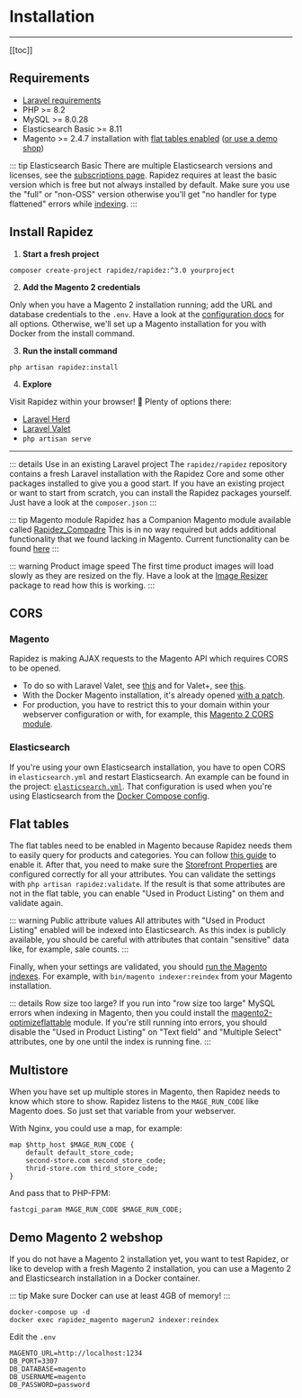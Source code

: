 # Installation

---

[[toc]]

## Requirements

- [Laravel requirements](https://laravel.com/docs/11.x/deployment#server-requirements)
- PHP >= 8.2
- MySQL >= 8.0.28
- Elasticsearch Basic >= 8.11
- Magento >= 2.4.7 installation with [flat tables enabled](#flat-tables) ([or use a demo shop](#demo-magento-2-webshop))

::: tip Elasticsearch Basic
There are multiple Elasticsearch versions and licenses, see the [subscriptions page](https://www.elastic.co/subscriptions). Rapidez requires at least the basic version which is free but not always installed by default. Make sure you use the "full" or "non-OSS" version otherwise you'll get "no handler for type flattened" errors while [indexing](indexer.md).
:::

## Install Rapidez

1. **Start a fresh project**
```
composer create-project rapidez/rapidez:^3.0 yourproject
```

2. **Add the Magento 2 credentials**

Only when you have a Magento 2 installation running; add the URL and database credentials to the `.env`. Have a look at the [configuration docs](configuration.md) for all options. Otherwise, we'll set up a Magento installation for you with Docker from the install command.

3. **Run the install command**

```
php artisan rapidez:install
```

4. **Explore**

Visit Rapidez within your browser! 🚀 Plenty of options there:

- [Laravel Herd](https://herd.laravel.com/)
- [Laravel Valet](https://laravel.com/docs/11.x/valet)
- `php artisan serve`

---

::: details Use in an existing Laravel project
The `rapidez/rapidez` repository contains a fresh Laravel installation with the Rapidez Core and some other packages installed to give you a good start. If you have an existing project or want to start from scratch, you can install the Rapidez packages yourself. Just have a look at the `composer.json`
:::

::: tip Magento module
Rapidez has a Companion Magento module available called [Rapidez_Compadre](https://github.com/rapidez/magento2-compadre)
This is in no way required but adds additional functionality that we found lacking in Magento.
Current functionality can be found [here](https://github.com/rapidez/magento2-compadre#current-functionality)
:::

::: warning Product image speed
The first time product images will load slowly as they are resized on the fly. Have a look at the [Image Resizer](https://github.com/rapidez/image-resizer) package to read how this is working.
:::

## CORS

### Magento

Rapidez is making AJAX requests to the Magento API which requires CORS to be opened.
- To do so with Laravel Valet, see [this](https://gist.github.com/poul-kg/b669a76fc27afcc31012aa0b0e34f738) and for Valet+, see [this](https://github.com/weprovide/valet-plus/issues/493).
- With the Docker Magento installation, it's already opened [with a patch](https://github.com/michielgerritsen/magento2-extension-integration-test/blob/master/magento/patches/cors.patch).
- For production, you have to restrict this to your domain within your webserver configuration or with, for example, this [Magento 2 CORS module](https://github.com/graycoreio/magento2-cors).

### Elasticsearch

If you're using your own Elasticsearch installation, you have to open CORS in `elasticsearch.yml` and restart Elasticsearch. An example can be found in the project: [`elasticsearch.yml`](https://github.com/rapidez/rapidez/blob/master/elasticsearch.yml). That configuration is used when you're using Elasticsearch from the [Docker Compose config](https://github.com/rapidez/rapidez/blob/master/docker-compose.yml).

## Flat tables

The flat tables need to be enabled in Magento because Rapidez needs them to easily query for products and categories. You can follow [this guide](https://docs.magento.com/user-guide/catalog/catalog-flat.html#step-1-enable-the-flat-catalog) to enable it. After that, you need to make sure the [Storefront Properties](https://docs.magento.com/user-guide/stores/attributes-product.html#storefront-properties) are configured correctly for all your attributes. You can validate the settings with `php artisan rapidez:validate`. If the result is that some attributes are not in the flat table, you can enable "Used in Product Listing" on them and validate again.

::: warning Public attribute values
All attributes with "Used in Product Listing" enabled will be indexed into Elasticsearch. As this index is publicly available, you should be careful with attributes that contain "sensitive" data like, for example, sale counts.
:::

Finally, when your settings are validated, you should [run the Magento indexes](https://devdocs.magento.com/guides/v2.4/config-guide/cli/config-cli-subcommands-index.html#config-cli-subcommands-index-reindex). For example, with `bin/magento indexer:reindex` from your Magento installation.

::: details Row size too large?
If you run into "row size too large" MySQL errors when indexing in Magento, then you could install the [magento2-optimizeflattable](https://github.com/justbetter/magento2-optimizeflattable) module. If you're still running into errors, you should disable the "Used in Product Listing" on "Text field" and "Multiple Select" attributes, one by one until the index is running fine.
:::

## Multistore

When you have set up multiple stores in Magento, then Rapidez needs to know which store to show. Rapidez listens to the `MAGE_RUN_CODE` like Magento does. So just set that variable from your webserver.

With Nginx, you could use a map, for example:

```nginx
map $http_host $MAGE_RUN_CODE {
    default default_store_code;
    second-store.com second_store_code;
    thrid-store.com third_store_code;
}
```

And pass that to PHP-FPM:
```nginx
fastcgi_param MAGE_RUN_CODE $MAGE_RUN_CODE;
```

## Demo Magento 2 webshop

If you do not have a Magento 2 installation yet, you want to test Rapidez, or like to develop with a fresh Magento 2 installation, you can use a Magento 2 and Elasticsearch installation in a Docker container.

::: tip
Make sure Docker can use at least 4GB of memory!
:::

```
docker-compose up -d
docker exec rapidez_magento magerun2 indexer:reindex
```
Edit the `.env`

```
MAGENTO_URL=http://localhost:1234
DB_PORT=3307
DB_DATABASE=magento
DB_USERNAME=magento
DB_PASSWORD=password
```